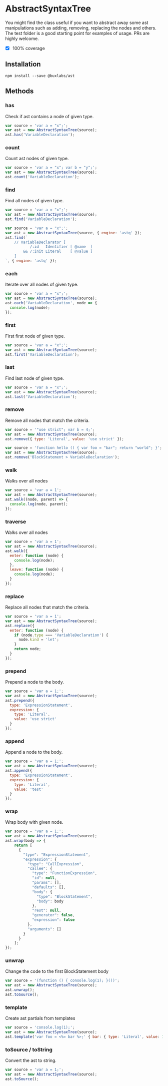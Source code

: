 # AbstractSyntaxTree

You might find the class useful if you want to abstract away some ast manipulations such as adding, removing, replacing the nodes and others. The test folder is a good starting point for examples of usage. PRs are highly welcome.

- [x] 100% coverage

## Installation

`npm install --save @buxlabs/ast`

## Methods

### has

Check if ast contains a node of given type.

```javascript
var source = 'var a = "x";';
var ast = new AbstractSyntaxTree(source);
ast.has('VariableDeclaration');
```

### count

Count ast nodes of given type.

```javascript
var source = 'var a = "x"; var b = "y";';
var ast = new AbstractSyntaxTree(source);
ast.count('VariableDeclaration');
```

### find

Find all nodes of given type.

```javascript
var source = 'var a = "x";';
var ast = new AbstractSyntaxTree(source);
ast.find('VariableDeclaration');
```

```javascript
var source = 'var a = "x";';
var ast = new AbstractSyntaxTree(source, { engine: 'astq' });
ast.find(`
    // VariableDeclarator [
           /:id   Identifier [ @name  ]
        && /:init Literal    [ @value ]
    ]
`, { engine: 'astq' });
```

### each

Iterate over all nodes of given type.

```javascript
var source = 'var a = "x";';
var ast = new AbstractSyntaxTree(source);
ast.each('VariableDeclaration', node => {
  console.log(node);
});
```

### first

First first node of given type.

```javascript
var source = 'var a = "x";';
var ast = new AbstractSyntaxTree(source);
ast.first('VariableDeclaration');
```

### last

Find last node of given type.

```javascript
var source = 'var a = "x";';
var ast = new AbstractSyntaxTree(source);
ast.last('VariableDeclaration');
```

### remove

Remove all nodes that match the criteria.

```javascript
var source = '"use strict"; var b = 4;';
var ast = new AbstractSyntaxTree(source);
ast.remove({ type: 'Literal', value: 'use strict' });
```

```javascript
var source = 'function hello () { var foo = "bar"; return "world"; }';
var ast = new AbstractSyntaxTree(source);
ast.remove('BlockStatement > VariableDeclaration');
```

### walk

Walks over all nodes

```javascript
var source = 'var a = 1';
var ast = new AbstractSyntaxTree(source);
ast.walk((node, parent) => {
  console.log(node, parent); 
});
```

### traverse

Walks over all nodes

```javascript
var source = 'var a = 1';
var ast = new AbstractSyntaxTree(source);
ast.walk({
  enter: function (node) {
    console.log(node);
  },
  leave: function (node) {
    console.log(node);
  }
});
```

### replace

Replace all nodes that match the criteria.

```javascript
var source = 'var a = 1';
var ast = new AbstractSyntaxTree(source);
ast.replace({
  enter: function (node) {
    if (node.type === 'VariableDeclaration') {
      node.kind = 'let';
    }
    return node;
  }
});
```

### prepend

Prepend a node to the body.

```javascript
var source = 'var a = 1;';
var ast = new AbstractSyntaxTree(source);
ast.prepend({
  type: 'ExpressionStatement',
  expression: {
    type: 'Literal',
    value: 'use strict'
  }
});
```

### append

Append a node to the body.

```javascript
var source = 'var a = 1;';
var ast = new AbstractSyntaxTree(source);
ast.append({
  type: 'ExpressionStatement',
  expression: {
    type: 'Literal',
    value: 'test'
  }
});
```

### wrap

Wrap body with given node.

```javascript
var source = 'var a = 1;';
var ast = new AbstractSyntaxTree(source);
ast.wrap(body => {
    return [
      {
        "type": "ExpressionStatement",
        "expression": {
          "type": "CallExpression",
          "callee": {
            "type": "FunctionExpression",
            "id": null,
            "params": [],
            "defaults": [],
            "body": {
              "type": "BlockStatement",
              "body": body
            },
            "rest": null,
            "generator": false,
            "expression": false
          },
          "arguments": []
        }
      }
    ];
});
```

### unwrap

Change the code to the first BlockStatement body

```javascript
var source = '(function () { console.log(1); }())';
var ast = new AbstractSyntaxTree(source);
ast.unwrap();
ast.toSource();
```

### template

Create ast partials from templates

```javascript
var source = 'console.log(1);';
var ast = new AbstractSyntaxTree(source);
ast.template('var foo = <%= bar %>;' { bar: { type: 'Literal', value: 1 } });
```

### toSource / toString

Convert the ast to string.

```javascript
var source = 'var a = 1;';
var ast = new AbstractSyntaxTree(source);
ast.toSource();
```
